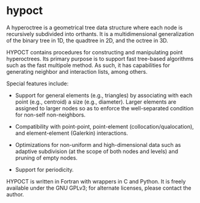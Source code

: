 hypoct
======

A hyperoctree is a geometrical tree data structure where each node is
recursively subdivided into orthants. It is a multidimensional generalization of
the binary tree in 1D, the quadtree in 2D, and the octree in 3D.

HYPOCT contains procedures for constructing and manipulating point hyperoctrees.
Its primary purpose is to support fast tree-based algorithms such as the fast
multipole method. As such, it has capabilities for generating neighbor and
interaction lists, among others.

Special features include:

- Support for general elements (e.g., triangles) by associating with each point
  (e.g., centroid) a size (e.g., diameter). Larger elements are assigned to
  larger nodes so as to enforce the well-separated condition for non-self
  non-neighbors.

- Compatibility with point-point, point-element (collocation/qualocation), and
  element-element (Galerkin) interactions.

- Optimizations for non-uniform and high-dimensional data such as adaptive
  subdivision (at the scope of both nodes and levels) and pruning of empty
  nodes.

- Support for periodicity.

HYPOCT is written in Fortran with wrappers in C and Python. It is freely
available under the GNU GPLv3; for alternate licenses, please contact the author.